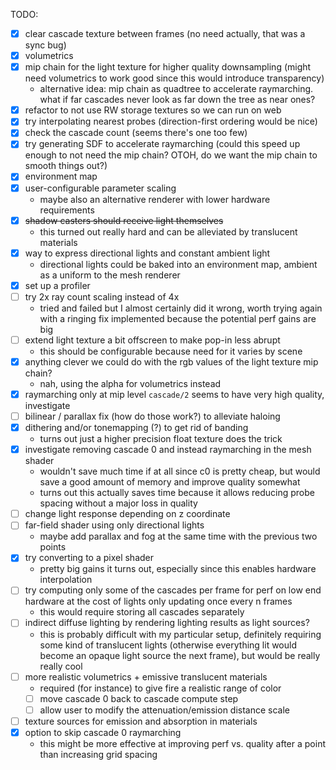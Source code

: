TODO:

- [x] clear cascade texture between frames (no need actually, that was a sync bug)
- [x] volumetrics
- [x] mip chain for the light texture for higher quality downsampling
   (might need volumetrics to work good since this would introduce transparency)
   - alternative idea: mip chain as quadtree to accelerate raymarching.
     what if far cascades never look as far down the tree as near ones?
- [x] refactor to not use RW storage textures so we can run on web
- [x] try interpolating nearest probes (direction-first ordering would be nice)
- [x] check the cascade count (seems there's one too few)
- [x] try generating SDF to accelerate raymarching
   (could this speed up enough to not need the mip chain?
     OTOH, do we want the mip chain to smooth things out?)
- [x] environment map
- [x] user-configurable parameter scaling
  - maybe also an alternative renderer with lower hardware requirements
- [x] ~~shadow casters should receive light themselves~~
  - this turned out really hard and can be alleviated by translucent materials
- [x] way to express directional lights and constant ambient light
  - directional lights could be baked into an environment map,
     ambient as a uniform to the mesh renderer
- [x] set up a profiler
- [ ] try 2x ray count scaling instead of 4x
  - tried and failed but I almost certainly did it wrong,
		worth trying again with a ringing fix implemented
		because the potential perf gains are big
- [ ] extend light texture a bit offscreen to make pop-in less abrupt
  - this should be configurable because need for it varies by scene
- [x] anything clever we could do with the rgb values of the light texture mip chain?
	- nah, using the alpha for volumetrics instead
- [x] raymarching only at mip level `cascade/2` seems to have very high quality, investigate
- [ ] bilinear / parallax fix (how do those work?) to alleviate haloing
- [x] dithering and/or tonemapping (?) to get rid of banding
  - turns out just a higher precision float texture does the trick
- [x] investigate removing cascade 0 and instead raymarching in the mesh shader
  - wouldn't save much time if at all since c0 is pretty cheap,
     but would save a good amount of memory and improve quality somewhat
  - turns out this actually saves time because it allows
     reducing probe spacing without a major loss in quality
- [ ] change light response depending on z coordinate
- [ ] far-field shader using only directional lights
  - maybe add parallax and fog at the same time
    with the previous two points
- [x] try converting to a pixel shader
  - pretty big gains it turns out, especially since this enables hardware interpolation
- [ ] try computing only some of the cascades per frame
  for perf on low end hardware at the cost of lights only updating once every n frames
  - this would require storing all cascades separately
- [ ] indirect diffuse lighting by rendering lighting results as light sources?
  - this is probably difficult with my particular setup,
     definitely requiring some kind of translucent lights
	  (otherwise everything lit would become an opaque light source the next frame),
	 but would be really really cool
- [ ] more realistic volumetrics + emissive translucent materials
  - required (for instance) to give fire a realistic range of color
  - [ ] move cascade 0 back to cascade compute step
  - [ ] allow user to modify the attenuation/emission distance scale
- [ ] texture sources for emission and absorption in materials
- [x] option to skip cascade 0 raymarching
  - this might be more effective at improving perf vs. quality
     after a point than increasing grid spacing
